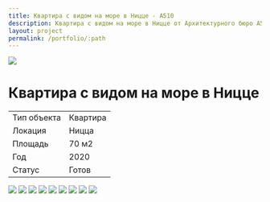 ```yaml
---
title: Квартира с видом на море в Ницце - А510
description: Квартира с видом на море в Ницце от Архитектурного бюро А510.
layout: project
permalink: /portfolio/:path
---
```


<div id="banner">
    <img src="/images/kvartira-s-vidom-v-nicce/banner.jpg">
    <h1>Квартира с видом на море в Ницце</h1>
</div>
<main id="main">
    <div id="project-wrapper">
        <div class="table-wrapper">
            <table>
                <tbody>
                    <tr>
                        <td>Тип объекта</td>
                        <td>Квартира</td>
                    </tr>
                    <tr>
                        <td>Локация</td>
                        <td>Ницца</td>
                    </tr>
                    <tr>
                        <td>Площадь</td>
                        <td>70 м2</td>
                    </tr>
                    <tr>
                        <td>Год</td>
                        <td>2020</td>
                    </tr>
                    <tr>
                        <td>Статус</td>
                        <td>Готов</td>
                    </tr>
                </tbody>
            </table>
        </div>
    </div>
    <div id="project-photo">
        <img class="image fit big" src="/images/kvartira-s-vidom-v-nicce/02.jpg">
        <img class="image fit medium" src="/images/kvartira-s-vidom-v-nicce/03.jpg">
        <img class="image fit medium" src="/images/kvartira-s-vidom-v-nicce/04.jpg">
        <img class="image fit medium" src="/images/kvartira-s-vidom-v-nicce/05.jpg">
        <img class="image fit medium" src="/images/kvartira-s-vidom-v-nicce/06.jpg">
        <img class="image fit small" src="/images/kvartira-s-vidom-v-nicce/07.jpg">
        <img class="image fit small" src="/images/kvartira-s-vidom-v-nicce/08.jpg">
        <img class="image fit small" src="/images/kvartira-s-vidom-v-nicce/09.jpg">
        <img class="image fit small" src="/images/kvartira-s-vidom-v-nicce/10.jpg">
    </div>
</main>